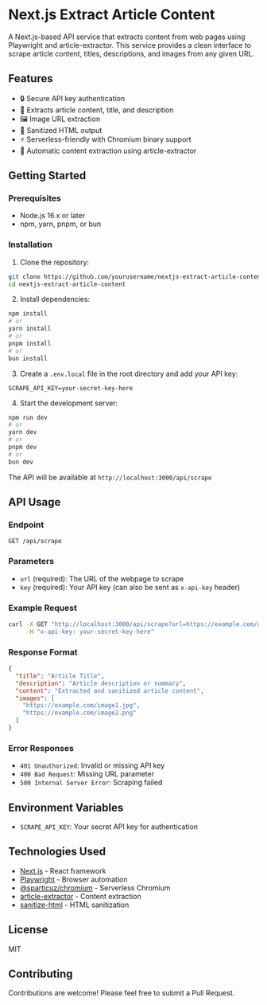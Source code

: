 # Next.js Extract Article Content

A Next.js-based API service that extracts content from web pages using Playwright and article-extractor. This service provides a clean interface to scrape article content, titles, descriptions, and images from any given URL.

## Features

- 🔒 Secure API key authentication
- 📄 Extracts article content, title, and description
- 🖼️ Image URL extraction
- 🧹 Sanitized HTML output
- ⚡ Serverless-friendly with Chromium binary support
- 🔄 Automatic content extraction using article-extractor

## Getting Started

### Prerequisites

- Node.js 16.x or later
- npm, yarn, pnpm, or bun

### Installation

1. Clone the repository:
```bash
git clone https://github.com/yourusername/nextjs-extract-article-content.git
cd nextjs-extract-article-content
```

2. Install dependencies:
```bash
npm install
# or
yarn install
# or
pnpm install
# or
bun install
```

3. Create a `.env.local` file in the root directory and add your API key:
```
SCRAPE_API_KEY=your-secret-key-here
```

4. Start the development server:
```bash
npm run dev
# or
yarn dev
# or
pnpm dev
# or
bun dev
```

The API will be available at `http://localhost:3000/api/scrape`

## API Usage

### Endpoint

```
GET /api/scrape
```

### Parameters

- `url` (required): The URL of the webpage to scrape
- `key` (required): Your API key (can also be sent as `x-api-key` header)

### Example Request

```bash
curl -X GET "http://localhost:3000/api/scrape?url=https://example.com/article" \
     -H "x-api-key: your-secret-key-here"
```

### Response Format

```json
{
  "title": "Article Title",
  "description": "Article description or summary",
  "content": "Extracted and sanitized article content",
  "images": [
    "https://example.com/image1.jpg",
    "https://example.com/image2.png"
  ]
}
```

### Error Responses

- `401 Unauthorized`: Invalid or missing API key
- `400 Bad Request`: Missing URL parameter
- `500 Internal Server Error`: Scraping failed

## Environment Variables

- `SCRAPE_API_KEY`: Your secret API key for authentication

## Technologies Used

- [Next.js](https://nextjs.org/) - React framework
- [Playwright](https://playwright.dev/) - Browser automation
- [@sparticuz/chromium](https://github.com/Sparticuz/chromium) - Serverless Chromium
- [article-extractor](https://github.com/extractus/article-extractor) - Content extraction
- [sanitize-html](https://github.com/apostrophecms/sanitize-html) - HTML sanitization

## License

MIT

## Contributing

Contributions are welcome! Please feel free to submit a Pull Request.
